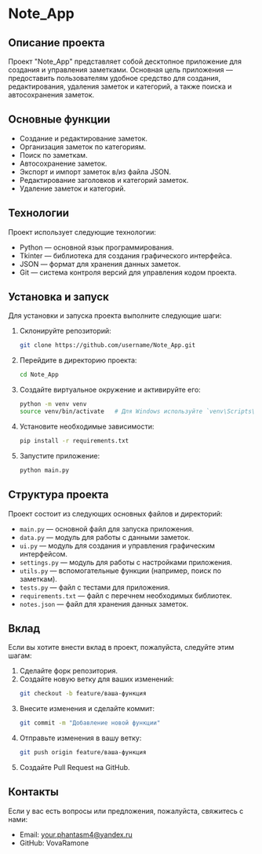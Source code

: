 # Note_App

## Описание проекта
Проект "Note_App" представляет собой десктопное приложение для создания и управления заметками. Основная цель приложения — предоставить пользователям удобное средство для создания, редактирования, удаления заметок и категорий, а также поиска и автосохранения заметок.

## Основные функции
- Создание и редактирование заметок.
- Организация заметок по категориям.
- Поиск по заметкам.
- Автосохранение заметок.
- Экспорт и импорт заметок в/из файла JSON.
- Редактирование заголовков и категорий заметок.
- Удаление заметок и категорий.

## Технологии
Проект использует следующие технологии:
- Python — основной язык программирования.
- Tkinter — библиотека для создания графического интерфейса.
- JSON — формат для хранения данных заметок.
- Git — система контроля версий для управления кодом проекта.

## Установка и запуск
Для установки и запуска проекта выполните следующие шаги:

1. Склонируйте репозиторий:
    ```bash
    git clone https://github.com/username/Note_App.git
    ```

2. Перейдите в директорию проекта:
    ```bash
    cd Note_App
    ```

3. Создайте виртуальное окружение и активируйте его:
    ```bash
    python -m venv venv
    source venv/bin/activate   # Для Windows используйте `venv\Scripts\activate`
    ```

4. Установите необходимые зависимости:
    ```bash
    pip install -r requirements.txt
    ```

5. Запустите приложение:
    ```bash
    python main.py
    ```

## Структура проекта
Проект состоит из следующих основных файлов и директорий:
- `main.py` — основной файл для запуска приложения.
- `data.py` — модуль для работы с данными заметок.
- `ui.py` — модуль для создания и управления графическим интерфейсом.
- `settings.py` — модуль для работы с настройками приложения.
- `utils.py` — вспомогательные функции (например, поиск по заметкам).
- `tests.py` — файл с тестами для приложения.
- `requirements.txt` — файл с перечнем необходимых библиотек.
- `notes.json` — файл для хранения данных заметок.

## Вклад
Если вы хотите внести вклад в проект, пожалуйста, следуйте этим шагам:

1. Сделайте форк репозитория.
2. Создайте новую ветку для ваших изменений:
    ```bash
    git checkout -b feature/ваша-функция
    ```
3. Внесите изменения и сделайте коммит:
    ```bash
    git commit -m "Добавление новой функции"
    ```
4. Отправьте изменения в вашу ветку:
    ```bash
    git push origin feature/ваша-функция
    ```
5. Создайте Pull Request на GitHub.

## Контакты
Если у вас есть вопросы или предложения, пожалуйста, свяжитесь с нами:

- Email: your.phantasm4@yandex.ru
- GitHub: VovaRamone
